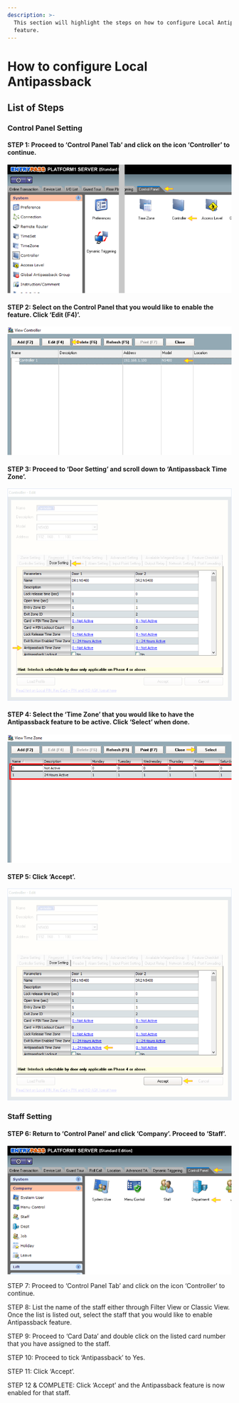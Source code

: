 ```yaml
---
description: >-
  This section will highlight the steps on how to configure Local Antipassback
  feature.
---
```


# How to configure Local Antipassback

## List of Steps

### Control Panel Setting

#### STEP 1: Proceed to ‘Control Panel Tab’ and click on the icon ‘Controller’ to continue.

![](../.gitbook/assets/untitled1a%20%287%29.png)



#### STEP 2: Select on the Control Panel that you would like to enable the feature. Click ‘Edit \(F4\)’.

![](../.gitbook/assets/untitled2%20%282%29.png)



#### STEP 3: Proceed to ‘Door Setting’ and scroll down to ‘Antipassback Time Zone’.

![](../.gitbook/assets/untitled3%20%281%29.png)



#### STEP 4: Select the ‘Time Zone’ that you would like to have the Antipassback feature to be active. Click ‘Select’ when done.

![](../.gitbook/assets/untitled4%20%281%29.png)



#### STEP 5: Click ‘Accept’.

![](../.gitbook/assets/untitled5%20%282%29.png)

### Staff Setting

#### STEP 6: Return to ‘Control Panel’ and click ‘Company’. Proceed to ‘Staff’.

![](../.gitbook/assets/untitled6%20%282%29.png)

STEP 7: Proceed to ‘Control Panel Tab’ and click on the icon ‘Controller’ to continue.

STEP 8: List the name of the staff either through Filter View or Classic View. Once the list is listed out, select the staff that you would like to enable Antipassback feature.

STEP 9: Proceed to ‘Card Data’ and double click on the listed card number that you have assigned to the staff.

STEP 10: Proceed to tick ‘Antipassback’ to Yes.

STEP 11: Click ‘Accept’.

STEP 12 & COMPLETE: Click ‘Accept’ and the Antipassback feature is now enabled for that staff.



